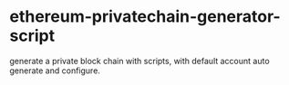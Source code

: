# ethereum-privatechain-generator-script
generate a private block chain with scripts, with default account auto generate and configure.
